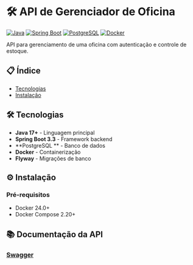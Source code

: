 # 🛠 API de Gerenciador de Oficina

[![Java](https://img.shields.io/badge/Java-17+-orange?logo=openjdk)](https://openjdk.org/)
[![Spring Boot](https://img.shields.io/badge/Spring_Boot-3.2.0-green?logo=spring)](https://spring.io/projects/spring-boot)
[![PostgreSQL](https://img.shields.io/badge/PostgreSQL-14-blue?logo=postgresql)](https://www.postgresql.org/)
[![Docker](https://img.shields.io/badge/Docker-24.0+-blue?logo=docker)](https://www.docker.com/)

API para gerenciamento de uma oficina com autenticação e controle de estoque.

## 📋 Índice

- [Tecnologias](#-tecnologias)
- [Instalação](#-instalação)

## 🛠 Tecnologias

- **Java 17+** - Linguagem principal
- **Spring Boot 3.3** - Framework backend
- **PostgreSQL ** - Banco de dados
- **Docker** - Containerização
- **Flyway** - Migrações de banco

## ⚙️ Instalação

### Pré-requisitos

- Docker 24.0+
- Docker Compose 2.20+

## 📚 Documentação da API

### [Swagger](http://localhost:8081/swagger-ui/index.html) 



